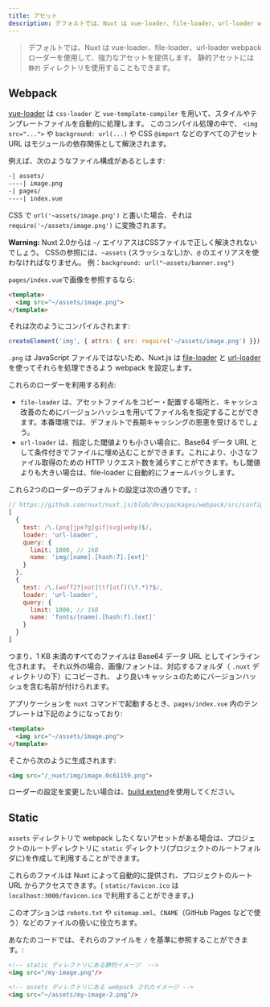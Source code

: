 ```yaml
---
title: アセット
description: デフォルトでは、Nuxt は vue-loader、file-loader、url-loader webpack ローダーを使用して、強力なアセットを提供します。静的アセットには静的ディレクトリを使用することもできます。
---
```


> デフォルトでは、Nuxt は vue-loader、file-loader、url-loader webpack ローダーを使用して、強力なアセットを提供します。 静的アセットには `静的` ディレクトリを使用することもできます。

## Webpack

[vue-loader](http://vue-loader.vuejs.org/) は `css-loader` と `vue-template-compiler` を用いて、スタイルやテンプレートファイルを自動的に処理します。
このコンパイル処理の中で、 `<img src="...">` や `background: url(...)` や CSS `@import` などのすべてのアセット URL はモジュールの依存関係として解決されます。

例えば、次のようなファイル構成があるとします:

```bash
-| assets/
----| image.png
-| pages/
----| index.vue
```

CSS で `url('~assets/image.png')` と書いた場合、それは `require('~/assets/image.png')` に変換されます。

<div class="Alert Alert--orange">

**Warning:** Nuxt 2.0からは `~/` エイリアスはCSSファイルで正しく解決されないでしょう。
CSSの参照には、`~assets` (スラッシュなし)か、`@` のエイリアスを使わなければなりません。 例：`background: url("~assets/banner.svg")`
</div>


`pages/index.vue`で画像を参照するなら:

```html
<template>
  <img src="~/assets/image.png">
</template>
```

それは次のようにコンパイルされます:

```js
createElement('img', { attrs: { src: require('~/assets/image.png') }})
```

`.png` は JavaScript ファイルではないため、Nuxt.js は [file-loader](https://github.com/webpack/file-loader) と [url-loader](https://github.com/webpack/url-loader) を使ってそれらを処理できるよう webpack を設定します。

これらのローダーを利用する利点:

- `file-loader` は、アセットファイルをコピー・配置する場所と、キャッシュ改善のためにバージョンハッシュを用いてファイル名を指定することができます。本番環境では、デフォルトで長期キャッシングの恩恵を受けるでしょう。
- `url-loader` は、指定した閾値よりも小さい場合に、Base64 データ URL として条件付きでファイルに埋め込むことができます。これにより、小さなファイル取得のための HTTP リクエスト数を減らすことができます。もし閾値よりも大きい場合は、file-loader に自動的にフォールバックします。

これら2つのローダーのデフォルトの設定は次の通りです。:

```js
// https://github.com/nuxt/nuxt.js/blob/dev/packages/webpack/src/config/base.js#L297-L316
[
  {
    test: /\.(png|jpe?g|gif|svg|webp)$/,
    loader: 'url-loader',
    query: {
      limit: 1000, // 1kB
      name: 'img/[name].[hash:7].[ext]'
    }
  },
  {
    test: /\.(woff2?|eot|ttf|otf)(\?.*)?$/,
    loader: 'url-loader',
    query: {
      limit: 1000, // 1kB
      name: 'fonts/[name].[hash:7].[ext]'
    }
  }
]
```

つまり、1 KB 未満のすべてのファイルは Base64 データ URL としてインライン化されます。
それ以外の場合、画像/フォントは、対応するフォルダ（ `.nuxt` ディレクトリの下）にコピーされ、
より良いキャッシュのためにバージョンハッシュを含む名前が付けられます。

アプリケーションを `nuxt` コマンドで起動するとき、`pages/index.vue` 内のテンプレートは下記のようになっており:

```html
<template>
  <img src="~/assets/image.png">
</template>
```

そこから次のように生成されます:

```html
<img src="/_nuxt/img/image.0c61159.png">
```

ローダーの設定を変更したい場合は、[build.extend](/api/configuration-build#extend)を使用してください。

## Static

`assets` ディレクトリで webpack したくないアセットがある場合は、プロジェクトのルートディレクトリに `static` ディレクトリ(プロジェクトのルートフォルダに)を作成して利用することができます。

これらのファイルは Nuxt によって自動的に提供され、プロジェクトのルート URL からアクセスできます。( `static/favicon.ico` は `localhost:3000/favicon.ico` で利用することができます。)

このオプションは `robots.txt` や `sitemap.xml`、`CNAME`（GitHub Pages などで使う）などのファイルの扱いに役立ちます。

あなたのコードでは、それらのファイルを `/` を基準に参照することができます。:

```html
<!-- static ディレクトリにある静的イメージ  -->
<img src="/my-image.png"/>

<!-- assets ディレクトリにある webpack されたイメージ -->
<img src="~/assets/my-image-2.png"/>
```
